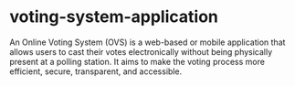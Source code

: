 # voting-system-application
An Online Voting System (OVS) is a web-based or mobile application that allows users to cast their votes electronically without being physically present at a polling station. It aims to make the voting process more efficient, secure, transparent, and accessible.
